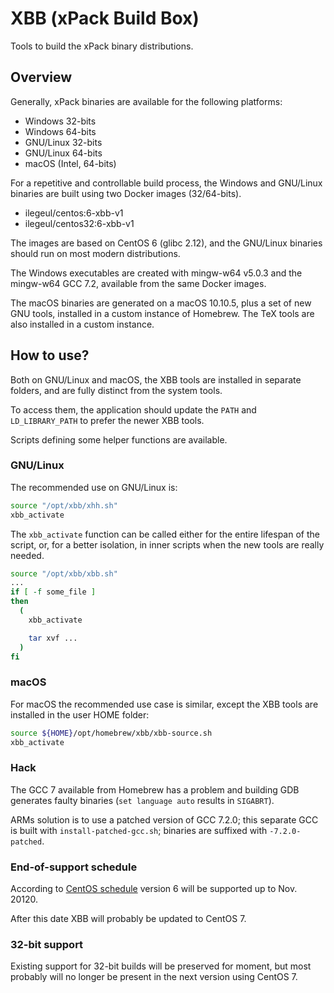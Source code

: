 # XBB (xPack Build Box)

Tools to build the xPack binary distributions.

## Overview

Generally, xPack binaries are available for the following platforms:

- Windows 32-bits
- Windows 64-bits
- GNU/Linux 32-bits
- GNU/Linux 64-bits
- macOS (Intel, 64-bits)

For a repetitive and controllable build process, the Windows and GNU/Linux 
binaries are built using two Docker images (32/64-bits).

- ilegeul/centos:6-xbb-v1
- ilegeul/centos32:6-xbb-v1

The images are based on CentOS 6 (glibc 2.12), and the GNU/Linux binaries 
should run on most modern distributions.

The Windows executables are created with mingw-w64 v5.0.3 and the 
mingw-w64 GCC 7.2, available from the same Docker images.

The macOS binaries are generated on a macOS 10.10.5, plus a set of new 
GNU tools, installed in a custom instance of Homebrew. The TeX tools 
are also installed in a custom instance.

## How to use?

Both on GNU/Linux and macOS, the XBB tools are installed in separate 
folders, and are fully distinct from the system tools.

To access them, the application should update the `PATH` and 
`LD_LIBRARY_PATH` to prefer the newer XBB tools. 

Scripts defining some helper functions are available.

### GNU/Linux

The recommended use on GNU/Linux is:

```bash
source "/opt/xbb/xhh.sh"
xbb_activate
```

The `xbb_activate` function can be called either for the entire lifespan 
of the script, or, for a better isolation, in inner scripts when the new 
tools are really needed.

```bash
source "/opt/xbb/xbb.sh"
...
if [ -f some_file ]
then
  (
    xbb_activate

    tar xvf ...
  )
fi
```

### macOS

For macOS the recommended use case is similar, except the XBB tools 
are installed in the user HOME folder:

```bash
source ${HOME}/opt/homebrew/xbb/xbb-source.sh
xbb_activate
```

### Hack

The GCC 7 available from Homebrew has a problem and building GDB generates 
faulty binaries (`set language auto` results in `SIGABRT`).

ARMs solution is to use a patched version of GCC 7.2.0; this separate GCC is 
built with `install-patched-gcc.sh`; binaries are suffixed with 
`-7.2.0-patched`.

### End-of-support schedule

According to 
[CentOS schedule](https://en.wikipedia.org/wiki/CentOS#End-of-support_schedule)
version 6 will be supported up to Nov. 20120.

After this date XBB will probably be updated to CentOS 7.

### 32-bit support

Existing support for 32-bit builds will be preserved for moment, 
but most probably will no longer be present in the next version
using CentOS 7.
